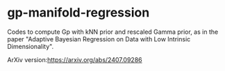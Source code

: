 # gp-manifold-regression
Codes to compute Gp with kNN prior and rescaled Gamma prior, as in the paper "Adaptive Bayesian Regression on Data with Low Intrinsic Dimensionality".

ArXiv version:https://arxiv.org/abs/2407.09286
